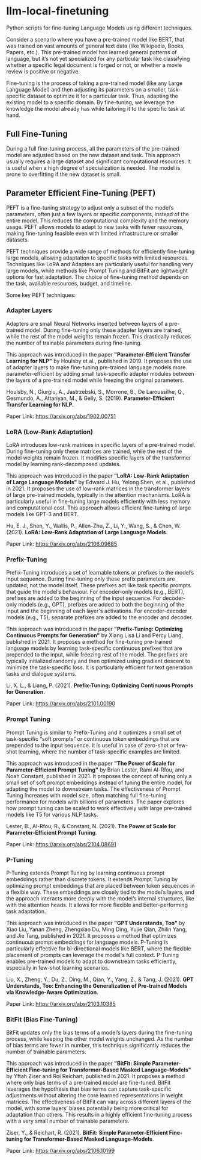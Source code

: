 # llm-local-finetuning
Python scripts for fine-tuning Language Models using different techniques.

Consider a scenario where you have a pre-trained model like BERT, that was trained on vast amounts of general text data (like Wikipedia, Books, Papers, etc.). This pre-trained model has learned general patterns of language, but it’s not yet specialized for any particular task like classifying whether a specific legal document is forged or not, or whether a movie review is positive or negative.

Fine-tuning is the process of taking a pre-trained model (like any Large Language Model) and then adjusting its parameters on a smaller, task-specific dataset to optimize it for a particular task. Thus, adapting the existing model to a specific domain. By fine-tuning, we leverage the knowledge the model already has while tailoring it to the specific task at hand.

## Full Fine-Tuning

During a full fine-tuning process, all the parameters of the pre-trained model are adjusted based on the new dataset and task. This approach usually requires a large dataset and significant computational resources. It is useful when a high degree of specialization is needed. The model is prone to overfitting if the new dataset is small.

## Parameter Efficient Fine-Tuning (PEFT)

PEFT is a fine-tuning strategy to adjust only a subset of the model’s parameters, often just a few layers or specific components, instead of the entire model. This reduces the computational complexity and the memory usage. PEFT allows models to adapt to new tasks with fewer resources, making fine-tuning feasible even with limited infrastructure or smaller datasets.

PEFT techniques provide a wide range of methods for efficiently fine-tuning large models, allowing adaptation to specific tasks with limited resources. Techniques like LoRA and Adapters are particularly useful for handling very large models, while methods like Prompt Tuning and BitFit are lightweight options for fast adaptation. The choice of fine-tuning method depends on the task, available resources, budget, and timeline.

Some key PEFT techniques:

### Adapter Layers

Adapters are small Neural Networks inserted between layers of a pre-trained model. During fine-tuning only these adapter layers are trained, while the rest of the model weights remain frozen. This drastically reduces the number of trainable parameters during fine-tuning.

This approach was introduced in the paper **"Parameter-Efficient Transfer Learning for NLP"** by Houlsby et al., published in 2019. It proposes the use of adapter layers to make fine-tuning pre-trained language models more parameter-efficient by adding small task-specific adapter modules between the layers of a pre-trained model while freezing the original parameters.

Houlsby, N., Giurgiu, A., Jastrzebski, S., Morrone, B., De Laroussilhe, Q., Gesmundo, A., Attariyan, M., & Gelly, S. (2019). **Parameter-Efficient Transfer Learning for NLP.**

Paper Link: https://arxiv.org/abs/1902.00751

### LoRA (Low-Rank Adaptation)

LoRA introduces low-rank matrices in specific layers of a pre-trained model. During fine-tuning only these matrices are trained, while the rest of the model weights remain frozen. It modifies specific layers of the transformer model by learning rank-decomposed updates.

This approach was introduced in the paper **"LoRA: Low-Rank Adaptation of Large Language Models"** by Edward J. Hu, Yelong Shen, et al., published in 2021. It proposes the use of low-rank matrices in the transformer layers of large pre-trained models, typically in the attention mechanisms. LoRA is particularly useful in fine-tuning large models efficiently with less memory and computational cost. This approach allows efficient fine-tuning of large models like GPT-3 and BERT.

Hu, E. J., Shen, Y., Wallis, P., Allen-Zhu, Z., Li, Y., Wang, S., & Chen, W. (2021). **LoRA: Low-Rank Adaptation of Large Language Models**.

Paper Link: https://arxiv.org/abs/2106.09685

### Prefix-Tuning

Prefix-Tuning introduces a set of learnable tokens or prefixes to the model’s input sequence. During fine-tuning only these prefix parameters are updated, not the model itself. These prefixes act like task specific prompts that guide the model’s behaviour. For encoder-only models (e.g., BERT), prefixes are added to the beginning of the input sequence. For decoder-only models (e.g., GPT), prefixes are added to both the beginning of the input and the beginning of each layer's activations. For encoder-decoder models (e.g., T5), separate prefixes are added to the encoder and decoder.

This approach was introduced in the paper **"Prefix-Tuning: Optimizing Continuous Prompts for Generation"** by Xiang Lisa Li and Percy Liang, published in 2021. It proposes a method for fine-tuning pre-trained language models by learning task-specific continuous prefixes that are prepended to the input, while freezing rest of the model. The prefixes are typically initialized randomly and then optimized using gradient descent to minimize the task-specific loss. It is particularly efficient for text generation tasks and dialogue systems.

Li, X. L., & Liang, P. (2021). **Prefix-Tuning: Optimizing Continuous Prompts for Generation**.

Paper Link: https://arxiv.org/abs/2101.00190

### Prompt Tuning

Prompt Tuning is similar to Prefix-Tuning and it optimizes a small set of task-specific “soft prompts” or continuous token embeddings that are prepended to the input sequence. It is useful in case of zero-shot or few-shot learning, where the number of task-specific examples are limited.

This approach was introduced in the paper **"The Power of Scale for Parameter-Efficient Prompt Tuning"** by Brian Lester, Rami Al-Rfou, and Noah Constant, published in 2021. It proposes the concept of tuning only a small set of soft prompt embeddings instead of tuning the entire model, for adapting the model to downstream tasks. The effectiveness of Prompt Tuning increases with model size, often matching full fine-tuning performance for models with billions of parameters. The paper explores how prompt tuning can be scaled to work effectively with large pre-trained models like T5 for various NLP tasks.

Lester, B., Al-Rfou, R., & Constant, N. (2021). **The Power of Scale for Parameter-Efficient Prompt Tuning**.

Paper Link: https://arxiv.org/abs/2104.08691

### P-Tuning

P-Tuning extends Prompt Tuning by learning continuous prompt embeddings rather than discrete tokens. It extends Prompt Tuning by optimizing prompt embeddings that are placed between token sequences in a flexible way. These embeddings are closely tied to the model’s layers, and the approach interacts more deeply with the model’s internal structures, like with the attention heads. It allows for more flexible and better-performing task adaptation.

This approach was introduced in the paper **"GPT Understands, Too"** by Xiao Liu, Yanan Zheng, Zhengxiao Du, Ming Ding, Yujie Qian, Zhilin Yang, and Jie Tang, published in 2021. It proposes a method that optimizes continuous prompt embeddings for language models. P-Tuning is particularly effective for bi-directional models like BERT, where the flexible placement of prompts can leverage the model's full context. P-Tuning enables pre-trained models to adapt to downstream tasks efficiently, especially in few-shot learning scenarios.

Liu, X., Zheng, Y., Du, Z., Ding, M., Qian, Y., Yang, Z., & Tang, J. (2021). **GPT Understands, Too: Enhancing the Generalization of Pre-trained Models via Knowledge-Aware Optimization**.

Paper Link: https://arxiv.org/abs/2103.10385

### BitFit (Bias Fine-Tuning)

BitFit updates only the bias terms of a model’s layers during the fine-tuning process, while keeping the other model weights unchanged. As the number of bias terms are fewer in number, this technique significantly reduces the number of trainable parameters.

This approach was introduced in the paper **"BitFit: Simple Parameter-Efficient Fine-tuning for Transformer-Based Masked Language-Models"** by Yftah Ziser and Roi Reichart, published in 2021. It proposes a method where only bias terms of a pre-trained model are fine-tuned. BitFit leverages the hypothesis that bias terms can capture task-specific adjustments without altering the core learned representations in weight matrices. The effectiveness of BitFit can vary across different layers of the model, with some layers’ biases potentially being more critical for adaptation than others. This results in a highly efficient fine-tuning process with a very small number of trainable parameters.

Ziser, Y., & Reichart, R. (2021). **BitFit: Simple Parameter-Efficient Fine-tuning for Transformer-Based Masked Language-Models**.

Paper Link: https://arxiv.org/abs/2106.10199
